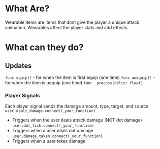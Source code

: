 # What Are?
Wearable items are items that dont give the player a unique attack animation.
Wearables affect the player stats and add effects.

# What can they do?

## Updates
`func equip()` - for when the item is first equip (one time)
`func unequip()` - for when the item is uequip (one time)
`func _process(delta: float)`


### Player Signals
Each player signal sends the damage amount, type, target, and source
`user.dealt_damage.connect(_your_function)`
 - Triggers when the user deals attack damage (NOT dot damage)
`user.dot_tick.connect(_your_function)`
 - Triggers when a user deals dot damage
`user.damage_taken.connect(_your_function)`
 - Triggers when a user takes damage